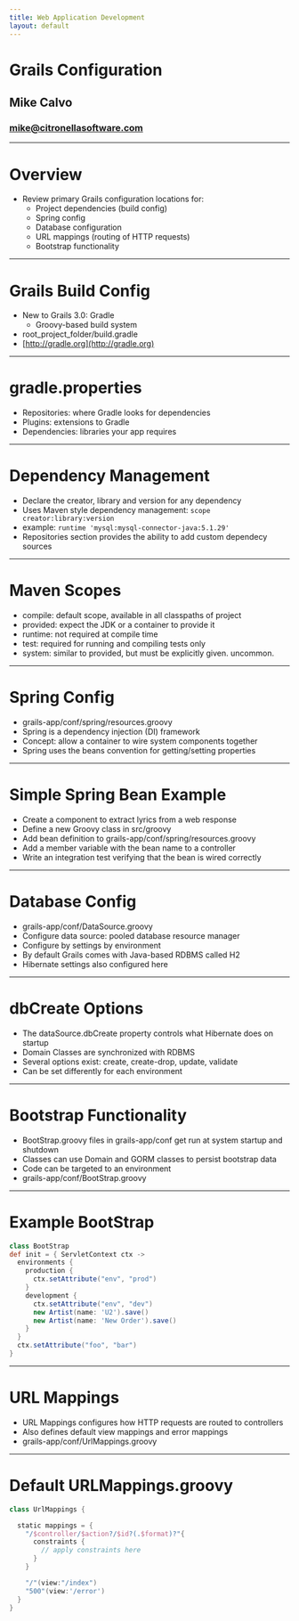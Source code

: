 ```yaml
---
title: Web Application Development
layout: default
---
```


# Grails Configuration
## Mike Calvo
### mike@citronellasoftware.com

---

# Overview
- Review primary Grails configuration locations for:
  - Project dependencies (build config)
  - Spring config
  - Database configuration
  - URL mappings (routing of HTTP requests)
  - Bootstrap functionality

---

# Grails Build Config
- New to Grails 3.0: Gradle
  - Groovy-based build system
- root_project_folder/build.gradle
- [http://gradle.org](http://gradle.org)

---

# gradle.properties
- Repositories: where Gradle looks for dependencies
- Plugins: extensions to Gradle
- Dependencies: libraries your app requires

---

# Dependency Management
- Declare the creator, library and version for any dependency
- Uses Maven style dependency management:
  `scope creator:library:version`
- example: `runtime 'mysql:mysql-connector-java:5.1.29'`
- Repositories section provides the ability to add custom dependecy sources

---

# Maven Scopes
- compile: default scope, available in all classpaths of project
- provided: expect the JDK or a container to provide it
- runtime: not required at compile time
- test: required for running and compiling tests only
- system: similar to provided, but must be explicitly given. uncommon.

---

# Spring Config
- grails-app/conf/spring/resources.groovy
- Spring is a dependency injection (DI) framework
- Concept: allow a container to wire system components together
- Spring uses the beans convention for getting/setting properties

---

# Simple Spring Bean Example
- Create a component to extract lyrics from a web response
- Define a new Groovy class in src/groovy
- Add bean definition to grails-app/conf/spring/resources.groovy
- Add a member variable with the bean name to a controller
- Write an integration test verifying that the bean is wired correctly

---

# Database Config
- grails-app/conf/DataSource.groovy
- Configure data source: pooled database resource manager
- Configure by settings by environment
- By default Grails comes with Java-based RDBMS called H2
- Hibernate settings also configured here

---

# dbCreate Options
- The dataSource.dbCreate property controls what Hibernate does on startup
- Domain Classes are synchronized with RDBMS
- Several options exist: create, create-drop, update, validate
- Can be set differently for each environment

---

# Bootstrap Functionality
- BootStrap.groovy files in grails-app/conf get run at system startup and shutdown
- Classes can use Domain and GORM classes to persist bootstrap data
- Code can be targeted to an environment
- grails-app/conf/BootStrap.groovy

---

# Example BootStrap

``` groovy
class BootStrap
def init = { ServletContext ctx ->
  environments {
    production {
      ctx.setAttribute("env", "prod")
    }
    development {
      ctx.setAttribute("env", "dev")
      new Artist(name: 'U2').save()
      new Artist(name: 'New Order').save()
    }
  }
  ctx.setAttribute("foo", "bar")
}
```

---

# URL Mappings
- URL Mappings configures how HTTP requests are routed to controllers
- Also defines default view mappings and error mappings
- grails-app/conf/UrlMappings.groovy

---

# Default URLMappings.groovy

``` groovy
class UrlMappings {

  static mappings = {
    "/$controller/$action?/$id?(.$format)?"{
      constraints {
        // apply constraints here
      }
    }

    "/"(view:"/index")
    "500"(view:'/error')
  }
}
```
